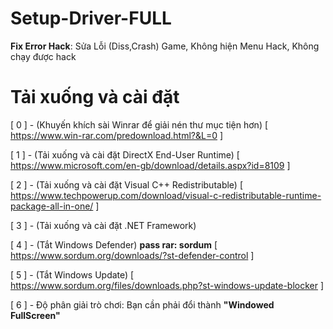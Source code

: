 # Setup-Driver-FULL
**Fix Error Hack**: Sửa Lỗi (Diss,Crash) Game, Không hiện Menu Hack, Không chạy được hack 
# Tải xuống và cài đặt
[ 0 ] - (Khuyến khích sài Winrar để giải nén thư mục tiện hơn) [ https://www.win-rar.com/predownload.html?&L=0 ]

[ 1 ] - (Tải xuống và cài đặt DirectX End-User Runtime) [ https://www.microsoft.com/en-gb/download/details.aspx?id=8109 ]

[ 2 ] - (Tải xuống và cài đặt Visual C++ Redistributable) [ https://www.techpowerup.com/download/visual-c-redistributable-runtime-package-all-in-one/ ]

[ 3 ] - (Tải xuống và cài đặt .NET Framework)

[ 4 ] - (Tắt Windows Defender) **pass rar: sordum** [ https://www.sordum.org/downloads/?st-defender-control ]

[ 5 ] - (Tắt Windows Update) [ https://www.sordum.org/files/downloads.php?st-windows-update-blocker ]

[ 6 ] - Độ phân giải trò chơi: Bạn cần phải đổi thành **"Windowed FullScreen"**
